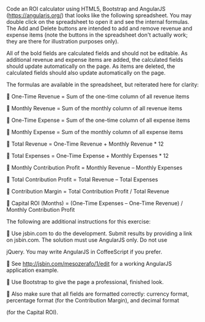 Code an ROI calculator using HTML5, Bootstrap and AngularJS (https://angularjs.org/) that looks like the following spreadsheet. You may double click on the spreadsheet to open it and see the internal formulas. The Add and Delete buttons are intended to add and remove revenue and expense items (note the buttons in the spreadsheet don't actually work; they are there for illustration purposes only).

All of the bold fields are calculated fields and should not be editable. As additional revenue and expense items are added, the calculated fields should update automatically on the page. As items are deleted, the calculated fields should also update automatically on the page.

The formulas are available in the spreadsheet, but reiterated here for clarity:

 One-Time Revenue = Sum of the one-time column of all revenue items

 Monthly Revenue = Sum of the monthly column of all revenue items

 One-Time Expense = Sum of the one-time column of all expense items

 Monthly Expense = Sum of the monthly column of all expense items

 Total Revenue = One-Time Revenue + Monthly Revenue * 12

 Total Expenses = One-Time Expense + Monthly Expenses * 12

 Monthly Contribution Profit = Monthly Revenue – Monthly Expenses

 Total Contribution Profit = Total Revenue – Total Expenses

 Contribution Margin = Total Contribution Profit / Total Revenue

 Capital ROI (Months) = (One-Time Expenses – One-Time Revenue) / Monthly Contribution Profit



The following are additional instructions for this exercise:

 Use jsbin.com to do the development. Submit results by providing a link on jsbin.com. The solution must use AngularJS only. Do not use

jQuery. You may write AngularJS in CoffeeScript if you prefer.

 See http://jsbin.com/mesozerafo/1/edit for a working AngularJS application example.

 Use Bootstrap to give the page a professional, finished look.

 Also make sure that all fields are formatted correctly: currency format, percentage format (for the Contribution Margin), and decimal format

(for the Capital ROI).
